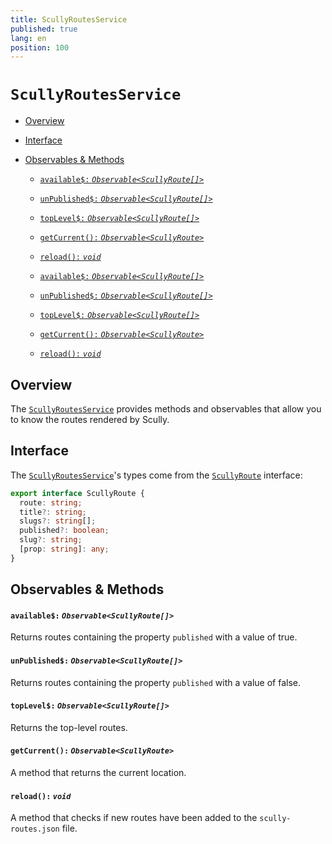 ```yaml
---
title: ScullyRoutesService
published: true
lang: en
position: 100
---
```


# `ScullyRoutesService` <!-- omit in toc -->

<div class="docs-link_table">
  <a class="view-in-repo" href="https://github.com/scullyio/scully/blob/main/libs/ng-lib/src/lib/route-service/scully-routes.service.ts"></a>
</div>

<div class="docs-toc"></div>

- [Overview](#overview)
- [Interface](#interface)
- [Observables & Methods](#observables--methods)

  - [`available$:` _`Observable<ScullyRoute[]>`_](#available-observablescullyroute)
  - [`unPublished$:` _`Observable<ScullyRoute[]>`_](#unpublished-observablescullyroute)
  - [`topLevel$:` _`Observable<ScullyRoute[]>`_](#toplevel-observablescullyroute)
  - [`getCurrent():` _`Observable<ScullyRoute>`_](#getcurrent-observablescullyroute)
  - [`reload():` _`void`_](#reload-void)

  - [`available$:` _`Observable<ScullyRoute[]>`_](#available-observablescullyroute)
  - [`unPublished$:` _`Observable<ScullyRoute[]>`_](#unpublished-observablescullyroute)
  - [`topLevel$:` _`Observable<ScullyRoute[]>`_](#toplevel-observablescullyroute)
  - [`getCurrent():` _`Observable<ScullyRoute>`_](#getcurrent-observablescullyroute)
  - [`reload():` _`void`_](#reload-void)

## Overview

The [`ScullyRoutesService`](https://github.com/scullyio/scully/blob/main/libs/ng-lib/src/lib/route-service/scully-routes.service.ts) provides methods and observables that allow you to know the routes rendered by Scully.

## Interface

The [`ScullyRoutesService`](https://github.com/scullyio/scully/blob/main/libs/ng-lib/src/lib/route-service/scully-routes.service.ts)'s types come from the [`ScullyRoute`](https://github.com/scullyio/scully/blob/main/libs/ng-lib/src/lib/route-service/scully-routes.service.ts) interface:

```typescript
export interface ScullyRoute {
  route: string;
  title?: string;
  slugs?: string[];
  published?: boolean;
  slug?: string;
  [prop: string]: any;
}
```

## Observables & Methods

#### `available$:` _`Observable<ScullyRoute[]>`_

Returns routes containing the property `published` with a value of true.

#### `unPublished$:` _`Observable<ScullyRoute[]>`_

Returns routes containing the property `published` with a value of false.

#### `topLevel$:` _`Observable<ScullyRoute[]>`_

Returns the top-level routes.

#### `getCurrent():` _`Observable<ScullyRoute>`_

A method that returns the current location.

#### `reload():` _`void`_

A method that checks if new routes have been added to the `scully-routes.json` file.

